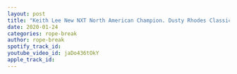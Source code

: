 ```yaml
---
layout: post
title: "Keith Lee New NXT North American Champion. Dusty Rhodes Classic Semifinals 1/22/2020"
date: 2020-01-24
categories: rope-break
author: rope-break
spotify_track_id: 
youtube_video_id: jaDo436tOkY
apple_track_id: 
---
```

